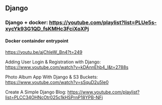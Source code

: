 

## Django 

### Django + docker: https://youtube.com/playlist?list=PLUe5s-xycYk93G1QD_fsKMHc3FciXoXPj

#### Docker containder entrypoint

https://youtu.be/ajChIeW_Bn4?t=249


Adding User Login & Registration with Django: https://www.youtube.com/watch?v=kDAnnEhb4_I&t=2788s

Photo Album App With Django & S3 Buckets: https://www.youtube.com/watch?v=sSquD2u5Ie0

Create A Simple Django Blog: https://www.youtube.com/playlist?list=PLCC34OHNcOtr025c1kHSPrnP18YPB-NFi
